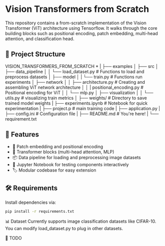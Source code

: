 # Vision Transformers from Scratch

This repository contains a from-scratch implementation of the Vision Transformer (ViT) architecture using Tensorflow. It walks through the core building blocks such as positional encoding, patch embedding, multi-head attention, and classification head.

## 📁 Project Structure
VISION_TRANSFORMERS_FROM_SCRATCH \*
| ├── examples
│ ├── src 
│   ├── data_pipeline 
│   │   └── load_dataset.py # Functions to load and preprocess datasets 
│   ├── model
│   |    └── train.py # Functions run experiments 
│   ├── network
│   │   ├── architecture.py # Creating and assembling ViT network architecture
│   │   |   positional_encoding.py # Positional encoding for ViT 
│   │   └── mlp.py
│   ├──  visualization
│   │   └── utils.py # visualizing train metrics
│   ├── weights/ # Directory to save trained model weights 
|   ├── experiments.ipynb # Notebook for quick experimentation
|   ├── project.p # main training code
| ├── application.py 
| ├── config.ini # Configuration file 
| ├── README.md # You're here!
| └── requirement.txt



## 🚀 Features

- 🔢 Patch embedding and positional encoding
- 🧠 Transformer blocks (multi-head attention, MLP)
- 📦 Data pipeline for loading and preprocessing image datasets
- 🧪 Jupyter Notebook for testing components interactively
- 🏷️ Modular codebase for easy extension

## 🛠️ Requirements

Install dependencies via:

```bash
pip install -r requirements.txt
```

📊 Dataset
Currently supports image classification datasets like CIFAR-10. You can modify load_dataset.py to plug in other datasets.

🧠 TODO